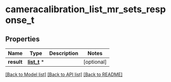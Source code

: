 # cameracalibration_list_mr_sets_response_t

## Properties
Name | Type | Description | Notes
------------ | ------------- | ------------- | -------------
**result** | [**list_t**](cameracalibration_mr_set_info.md) \* |  | [optional] 

[[Back to Model list]](../README.md#documentation-for-models) [[Back to API list]](../README.md#documentation-for-api-endpoints) [[Back to README]](../README.md)


